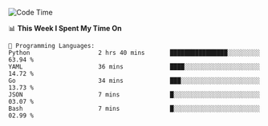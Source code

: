 <!--START_SECTION:waka-->
![Code Time](http://img.shields.io/badge/Code%20Time-1%2C030%20hrs%2031%20mins-blue)

📊 **This Week I Spent My Time On** 

```text
💬 Programming Languages: 
Python                   2 hrs 40 mins       ████████████████░░░░░░░░░   63.94 % 
YAML                     36 mins             ████░░░░░░░░░░░░░░░░░░░░░   14.72 % 
Go                       34 mins             ███░░░░░░░░░░░░░░░░░░░░░░   13.73 % 
JSON                     7 mins              █░░░░░░░░░░░░░░░░░░░░░░░░   03.07 % 
Bash                     7 mins              █░░░░░░░░░░░░░░░░░░░░░░░░   02.99 % 
```


<!--END_SECTION:waka-->